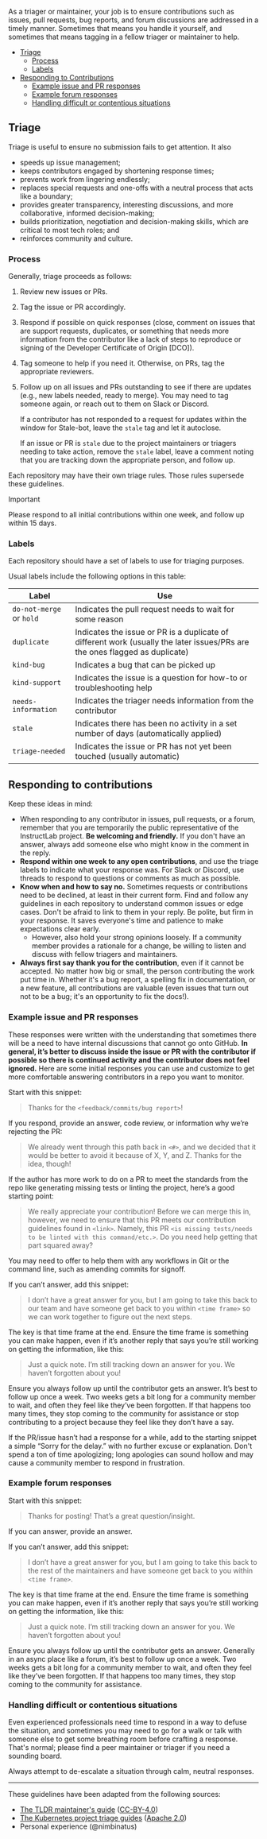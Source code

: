 As a triager or maintainer, your job is to ensure contributions such as issues, pull requests, bug reports, and forum discussions are addressed in a timely manner. Sometimes that means you handle it yourself, and sometimes that means tagging in a fellow triager or maintainer to help.

- [Triage](#triage)
  - [Process](#process)
  - [Labels](#labels)
- [Responding to Contributions](#responding-to-contributions)
  - [Example issue and PR responses](#example-issue-and-pr-responses)
  - [Example forum responses](#example-forum-responses)
  - [Handling difficult or contentious situations](#handling-difficult-or-contentious-situations)

## Triage

Triage is useful to ensure no submission fails to get attention. It also

- speeds up issue management;
- keeps contributors engaged by shortening response times;
- prevents work from lingering endlessly;
- replaces special requests and one-offs with a neutral process that acts like a boundary;
- provides greater transparency, interesting discussions, and more collaborative, informed decision-making;
- builds prioritization, negotiation and decision-making skills, which are critical to most tech roles; and
- reinforces community and culture.

### Process

Generally, triage proceeds as follows:

1. Review new issues or PRs.
2. Tag the issue or PR accordingly.
3. Respond if possible on quick responses (close, comment on issues that are support requests, duplicates, or something that needs more information from the contributor like a lack of steps to reproduce or signing of the Developer Certificate of Origin [DCO]).
4. Tag someone to help if you need it. Otherwise, on PRs, tag the appropriate reviewers.
5. Follow up on all issues and PRs outstanding to see if there are updates (e.g., new labels needed, ready to merge). You may need to tag someone again, or reach out to them on Slack or Discord.

    If a contributor has not responded to a request for updates within the window for Stale-bot, leave the `stale` tag and let it autoclose.

    If an issue or PR is `stale` due to the project maintainers or triagers needing to take action, remove the `stale` label, leave a comment noting   that you are tracking down the appropriate person, and follow up.

Each repository may have their own triage rules. Those rules supersede these guidelines.

> [!IMPORTANT]
> Please respond to all initial contributions within one week, and follow up within 15 days.

### Labels

Each repository should have a set of labels to use for triaging purposes.

Usual labels include the following options in this table:

Label | Use
--|--
`do-not-merge` or `hold` | Indicates the pull request needs to wait for some reason
`duplicate` | Indicates the issue or PR is a duplicate of different work (usually the later issues/PRs are the ones flagged as duplicate)
`kind-bug` | Indicates a bug that can be picked up
`kind-support` | Indicates the issue is a question for how-to or troubleshooting help
`needs-information` | Indicates the triager needs information from the contributor
`stale` | Indicates there has been no activity in a set number of days (automatically applied)
`triage-needed` | Indicates the issue or PR has not yet been touched (usually automatic)

## Responding to contributions

Keep these ideas in mind:

- When responding to any contributor in issues, pull requests, or a forum, remember that you are temporarily the public representative of the InstructLab project. **Be welcoming and friendly.** If you don't have an answer, always add someone else who might know in the comment in the reply.
- **Respond within one week to any open contributions**, and use the triage labels to indicate what your response was. For Slack or Discord, use threads to respond to questions or comments as much as possible.
- **Know when and how to say no.** Sometimes requests or contributions need to be declined, at least in their current form. Find and follow any guidelines in each repository to understand common issues or edge cases. Don't be afraid to link to them in your reply. Be polite, but firm in your response. It saves everyone's time and patience to make expectations clear early.
  - However, also hold your strong opinions loosely. If a community member provides a rationale for a change, be willing to listen and discuss with fellow triagers and maintainers.
- **Always first say thank you for the contribution**, even if it cannot be accepted. No matter how big or small, the person contributing the work put time in. Whether it's a bug report, a spelling fix in documentation, or a new feature, all contributions are valuable (even issues that turn out not to be a bug; it's an opportunity to fix the docs!).

### Example issue and PR responses

These responses were written with the understanding that sometimes there will be a need to have internal discussions that cannot go onto GitHub. **In general, it’s better to discuss inside the issue or PR with the contributor if possible so there is continued activity and the contributor does not feel ignored.** Here are some initial responses you can use and customize to get more comfortable answering contributors in a repo you want to monitor.

Start with this snippet:

> Thanks for the `<feedback/commits/bug report>`!

If you respond, provide an answer, code review, or information why we’re rejecting the PR:

>We already went through this path back in `<#>`, and we decided that it would be better to avoid it because of X, Y, and Z. Thanks for the idea, though!
 
If the author has more work to do on a PR to meet the standards from the repo like generating missing tests or linting the project, here’s a good starting point:

> We really appreciate your contribution! Before we can merge this in, however, we need to ensure that this PR meets our contribution guidelines found in `<link>`. Namely, this PR `<is missing tests/needs to be linted with this command/etc.>`. Do you need help getting that part squared away?

You may need to offer to help them with any workflows in Git or the command line, such as amending commits for signoff.

If you can’t answer, add this snippet:

>I don’t have a great answer for you, but I am going to take this back to our team and have someone get back to you within `<time frame>` so we can work together to figure out the next steps.

The key is that time frame at the end. Ensure the time frame is something you can make happen, even if it’s another reply that says you’re still working on getting the information, like this:

> Just a quick note. I’m still tracking down an answer for you. We haven’t forgotten about you!

Ensure you always follow up until the contributor gets an answer. It’s best to follow up once a week. Two weeks gets a bit long for a community member to wait, and often they feel like they’ve been forgotten. If that happens too many times, they stop coming to the community for assistance or stop contributing to a project because they feel like they don’t have a say.

If the PR/issue hasn’t had a response for a while, add to the starting snippet a simple “Sorry for the delay.” with no further excuse or explanation. Don't spend a ton of time apologizing; long apologies can sound hollow and may cause a community member to respond in frustration.

### Example forum responses

Start with this snippet:

> Thanks for posting! That’s a great question/insight.

If you can answer, provide an answer.

If you can’t answer, add this snippet:

> I don’t have a great answer for you, but I am going to take this back to the rest of the maintainers and have someone get back to you within `<time frame>`.

The key is that time frame at the end. Ensure the time frame is something you can make happen, even if it’s another reply that says you’re still working on getting the information, like this:

>Just a quick note. I’m still tracking down an answer for you. We haven’t forgotten about you!

Ensure you always follow up until the contributor gets an answer. Generally in an async place like a forum, it’s best to follow up once a week. Two weeks gets a bit long for a community member to wait, and often they feel like they’ve been forgotten. If that happens too many times, they stop coming to the community for assistance.

### Handling difficult or contentious situations

Even experienced professionals need time to respond in a way to defuse the situation, and sometimes you may need to go for a walk or talk with someone else to get some breathing room before crafting a response. That's normal; please find a peer maintainer or triager if you need a sounding board.

Always attempt to de-escalate a situation through calm, neutral responses.

---

These guidelines have been adapted from the following sources:

- [The TLDR maintainer's guide](https://github.com/tldr-pages/tldr/blob/main/contributing-guides/maintainers-guide.md) ([CC-BY-4.0](https://creativecommons.org/licenses/by/4.0/))
- [The Kubernetes project triage guides](https://github.com/kubernetes/community/blob/master/contributors/guide/issue-triage.md) ([Apache 2.0](https://github.com/kubernetes/community/blob/master/LICENSE))
- Personal experience (@nimbinatus)
